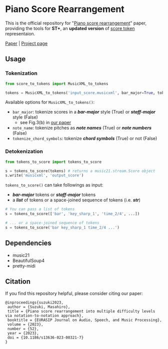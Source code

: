 # Piano Score Rearrangement

This is the official repository for "[Piano score rearrangement](https://link.springer.com/article/10.1186/s13636-023-00321-7)" paper,  providing the tools for **ST+**, an **updated version** of [score token](https://github.com/suzuqn/ScoreTransformer/) representaion. 

[Paper](https://link.springer.com/article/10.1186/s13636-023-00321-7) | [Project page](https://score-rearrangement.github.io/)

## Usage

### Tokenization

```python
from score_to_tokens import MusicXML_to_tokens

tokens = MusicXML_to_tokens('input_score.musicxml', bar_major=True, tokenize_chord_symbols=True)
```

Available options for `MusicXML_to_tokens()`:
- `bar_major`: tokenize scores in a ***bar-major*** style (True) or ***staff-major*** style (False)
  - see Fig.3(b) in [our paper](https://link.springer.com/article/10.1186/s13636-023-00321-7)
- `note_name`: tokenize pitches as ***note names*** (True) or ***note numbers*** (False)
- `tokenize_chord_symbols`: tokenize ***chord symbols*** (True) or not (False)

### Detokenization

```Python
from tokens_to_score import tokens_to_score

s = tokens_to_score(tokens) # returns a music21.stream.Score object
s.write('musicxml', 'output_score')
```

`tokens_to_score()` can take followings as input:
- ***bar-major*** tokens or ***staff-major*** tokens
- a ***list*** of tokens or a space-joined sequence of tokens (i.e. ***str***)

```Python
# You can pass a list of tokens
s = tokens_to_score(['bar', 'key_sharp_1', 'time_2/4', ...])

# ... or a space-joined sequence of tokens
s = tokens_to_score('bar key_sharp_1 time_2/4 ...')
```

## Dependencies
- music21
- BeautifulSoup4
- pretty-midi

## Citation
If you find this repository helpful, please consider citing our paper:
```
@inproceedings{suzuki2023,
 author = {Suzuki, Masahiro},
 title = {Piano score rearrangement into multiple difficulty levels via notation-to-notation approach},
 booktitle = {EURASIP Journal on Audio, Speech, and Music Processing},
 volume = {2023},
 number = {52},
 year = {2023},
 doi = {10.1186/s13636-023-00321-7}
}
